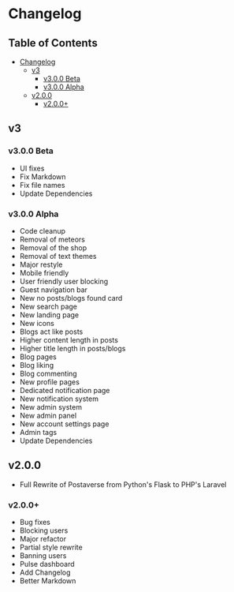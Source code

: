 # Changelog
## Table of Contents
- [Changelog](#changelog)
  - [v3](#v3)
    - [v3.0.0 Beta](#v300-beta)
    - [v3.0.0 Alpha](#v300-alpha)
  - [v2.0.0](#v200)
    - [v2.0.0+](#v200-1)

## v3

### v3.0.0 Beta
* UI fixes
* Fix Markdown
* Fix file names
* Update Dependencies

### v3.0.0 Alpha
* Code cleanup
* Removal of meteors
* Removal of the shop
* Removal of text themes
* Major restyle
* Mobile friendly
* User friendly user blocking
* Guest navigation bar
* New no posts/blogs found card
* New search page
* New landing page
* New icons
* Blogs act like posts
* Higher content length in posts
* Higher title length in posts/blogs
* Blog pages
* Blog liking
* Blog commenting
* New profile pages
* Dedicated notification page
* New notification system
* New admin system
* New admin panel
* New account settings page
* Admin tags
* Update Dependencies

## v2.0.0
* Full Rewrite of Postaverse from Python's Flask to PHP's Laravel

### v2.0.0+
* Bug fixes
* Blocking users
* Major refactor
* Partial style rewrite
* Banning users
* Pulse dashboard
* Add Changelog
* Better Markdown

